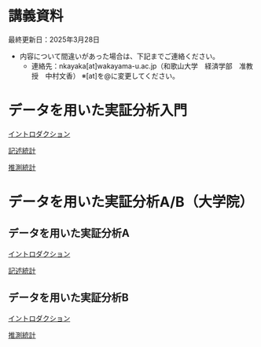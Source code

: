# 講義資料

最終更新日：2025年3月28日

- 内容について間違いがあった場合は、下記までご連絡ください。
    - 連絡先：nkayaka[at]wakayama-u.ac.jp（和歌山大学　経済学部　准教授　中村文香）
    ※[at]を@に変更してください。

<!-- ### 変更履歴 -->

# データを用いた実証分析入門

[イントロダクション](dataintro_intro.html)

[記述統計](dataintro_descriptive.html)

[推測統計](dataintro_estimation.html)

# データを用いた実証分析A/B（大学院）

## データを用いた実証分析A

[イントロダクション](dataintro_intro.html)

[記述統計](dataintro_descriptive.html)

## データを用いた実証分析B

[イントロダクション](dataintro_intro.html)

[推測統計](dataintro_estimation.html)

<!--
# 統計学入門A/B

## 統計学入門A

[イントロダクション](statintro/intro.md)

## 統計学入門B

# 労働経済学

[イントロダクション](labor/intro.md)

[労働供給と労働需要](labor/ds.md)

[人的資本モデル](labor/hc.md)
-->
